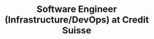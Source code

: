 ---
title: Software Engineer (Infrastructure/DevOps) at Credit Suisse
start_month: May 2020
end_month: May 2021
image: img/timeline/placeholder.svg
tags:
  - DevOps
  - Engineering
summary: Developed infrastructure and tools for improving engineering experience, building scalable services handling 10-50k+ daily users.
detailPage: 
---